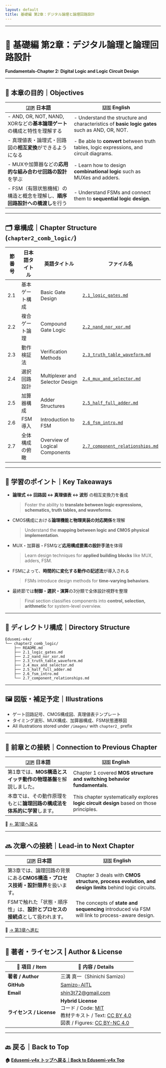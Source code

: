 ```yaml
---
layout: default
title: 基礎編 第2章：デジタル論理と論理回路設計
---
```


---

# 📘 基礎編 第2章：デジタル論理と論理回路設計  
**Fundamentals-Chapter 2: Digital Logic and Logic Circuit Design**

---

## 🎯 本章の目的｜Objectives

| 🇯🇵 日本語                                                                                           | 🇺🇸 English                                                                                       |
|----------------------------------------------------------------------------------------------------|--------------------------------------------------------------------------------------------------|
| - AND, OR, NOT, NAND, XORなどの**基本論理ゲート**の構成と特性を理解する                              | - Understand the structure and characteristics of **basic logic gates** such as AND, OR, NOT.   |
| - 真理値表・論理式・回路図の**相互変換**ができるようになる                                           | - Be able to **convert** between truth tables, logic expressions, and circuit diagrams.         |
| - MUXや加算器などの**応用的な組み合わせ回路の設計**を学ぶ                                           | - Learn how to design **combinational logic** such as MUXes and adders.                         |
| - FSM（有限状態機械）の構造と概念を理解し、**順序回路設計への橋渡し**を行う                          | - Understand FSMs and connect them to **sequential logic design**.                              |

---

## 🗂️ 章構成｜Chapter Structure (`chapter2_comb_logic/`)

| 節番号 | 日本語タイトル | 英語タイトル | ファイル名 |
|--------|----------------|---------------|------------|
| 2.1 | 基本ゲート構成 | Basic Gate Design | [`2.1_logic_gates.md`](./2.1_logic_gates.md) |
| 2.2 | 複合ゲート論理 | Compound Gate Logic | [`2.2_nand_nor_xor.md`](./2.2_nand_nor_xor.md) |
| 2.3 | 動作検証法 | Verification Methods | [`2.3_truth_table_waveform.md`](./2.3_truth_table_waveform.md) |
| 2.4 | 選択回路設計 | Multiplexer and Selector Design | [`2.4_mux_and_selector.md`](./2.4_mux_and_selector.md) |
| 2.5 | 加算器構成 | Adder Structures | [`2.5_half_full_adder.md`](./2.5_half_full_adder.md) |
| 2.6 | FSM導入 | Introduction to FSM | [`2.6_fsm_intro.md`](./2.6_fsm_intro.md) |
| 2.7 | 全体構成の俯瞰 | Overview of Logical Components | [`2.7_component_relationships.md`](./2.7_component_relationships.md) |

---

## 🧠 学習のポイント｜Key Takeaways

- **論理式 ↔ 回路図 ↔ 真理値表 ↔ 波形** の相互変換力を養成  
  > Foster the ability to **translate between logic expressions, schematics, truth tables, and waveforms**.  
- CMOS構成における**論理機能と物理実装の対応関係**を理解  
  > Understand the **mapping between logic and CMOS physical implementation**.  
- MUX・加算器・FSMなど**応用構成要素の設計手法**を体得  
  > Learn design techniques for **applied building blocks** like MUX, adders, FSM.  
- FSMによって、**時間的に変化する動作の記述法**が導入される  
  > FSMs introduce design methods for **time-varying behaviors**.  
- 最終節では**制御・選択・演算**の3分類で全体設計視野を整理  
  > Final section classifies components into **control, selection, arithmetic** for system-level overview.  

---

## 📂 ディレクトリ構成｜Directory Structure

```
Edusemi-v4x/
└── chapter2_comb_logic/
    ├── README.md
    ├── 2.1_logic_gates.md
    ├── 2.2_nand_nor_xor.md
    ├── 2.3_truth_table_waveform.md
    ├── 2.4_mux_and_selector.md
    ├── 2.5_half_full_adder.md
    ├── 2.6_fsm_intro.md
    └── 2.7_component_relationships.md
```

---

## 🖼️ 図版・補足予定｜Illustrations

- ゲート回路記号、CMOS構成図、真理値表テンプレート  
- タイミング波形、MUX構成、加算器構成、FSM状態遷移図  
- All illustrations stored under `/images/` with `chapter2_` prefix

---

## 🔄 前章との接続｜Connection to Previous Chapter

| 🇯🇵 日本語 | 🇺🇸 English |
|-----------|------------|
| 第1章では、**MOS構造とスイッチ動作の物理基盤**を解説しました。 | Chapter 1 covered **MOS structure and switching behavior fundamentals**. |
| 本章では、その動作原理をもとに**論理回路の構成法を体系的に学習**します。 | This chapter systematically explores **logic circuit design** based on those principles. |

📎 [← 第1章へ戻る](../chapter1_materials/README.md)

---

## 🔜 次章への接続｜Lead-in to Next Chapter

| 🇯🇵 日本語 | 🇺🇸 English |
|-----------|------------|
| 第3章では、論理回路の背景にある**CMOS構造・プロセス技術・設計限界**を扱います。 | Chapter 3 deals with **CMOS structure, process evolution, and design limits** behind logic circuits. |
| FSMで触れた「状態・順序性」は、**設計とプロセスの接続点**として扱われます。 | The concepts of **state and sequencing** introduced via FSM will link to process-aware design. |

📎 [→ 第3章へ進む](../chapter3_process_evolution/README.md)

---

## 👤 **著者・ライセンス | Author & License**

| 📌 項目 / Item | 📄 内容 / Details |
|------|------|
| **著者 / Author** | 三溝 真一（Shinichi Samizo） |
| **GitHub** | [Samizo-AITL](https://github.com/Samizo-AITL) |
| **Email** | [shin3t72@gmail.com](mailto:shin3t72@gmail.com) |
| **ライセンス / License** | **Hybrid License**<br>コード / Code: [MIT](https://opensource.org/licenses/MIT)<br>教材テキスト / Text: [CC BY 4.0](https://creativecommons.org/licenses/by/4.0/)<br>図表 / Figures: [CC BY-NC 4.0](https://creativecommons.org/licenses/by-nc/4.0/) |

---

## 🔙 戻る｜Back to Top
**🏠 [Edusemi-v4x トップへ戻る｜Back to Edusemi-v4x Top](../README.md)**
